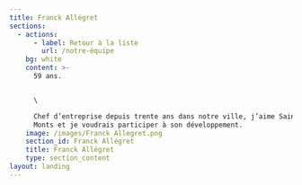 ```yaml
---
title: Franck Allégret
sections:
  - actions:
      - label: Retour à la liste
        url: /notre-équipe
    bg: white
    content: >-
      59 ans.


      \

      Chef d’entreprise depuis trente ans dans notre ville, j’aime Saint Jean de
      Monts et je voudrais participer à son développement.
    image: /images/Franck Allegret.png
    section_id: Franck Allégret
    title: Franck Allégret
    type: section_content
layout: landing
---
```


